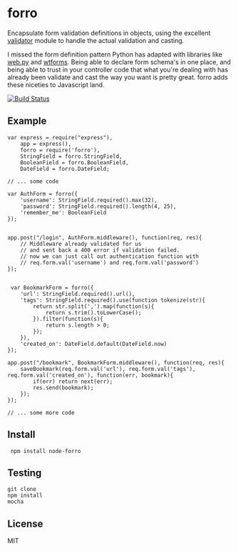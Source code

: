 # forro

Encapsulate form validation definitions in objects, using the excellent
[validator](https://github.com/chriso/node-validator) module
to handle the actual validation and casting.

I missed the form definition pattern Python has adapted with libraries like
[web.py](http://webpy.org/form) and
[wtforms](http://wtforms.simplecodes.com/docs/1.0.4/crash_course.html#getting-started).
Being able to declare form schema's in one place, and being able to trust
in your controller code that what you're dealing with has already been
validate and cast the way you want is pretty great.
forro adds these niceties to Javascript land.

[![Build Status](https://secure.travis-ci.org/exfm/node-forro.png)](http://travis-ci.org/exfm/node-forro)

## Example

    var express = require("express"),
        app = express(),
        forro = require('forro'),
        StringField = forro.StringField,
        BooleanField = forro.BooleanField,
        DateField = forro.DateField;

    // ... some code

    var AuthForm = forro({
        'username': StringField.required().max(32),
        'password': StringField.required().length(4, 25),
        'remember_me': BooleanField
    });


    app.post("/login", AuthForm.middleware(), function(req, res){
        // Middleware already validated for us
        // and sent back a 400 error if validation failed.
        // now we can just call out authentication function with
        // req.form.val('username') and req.form.val('password')
    });


     var BookmarkForm = forro({
        'url': StringField.required().url(),
        'tags': StringField.required().use(function tokenize(str){
            return str.split(',').map(function(s){
                return s.trim().toLowerCase();
            }).filter(function(s){
                return s.length > 0;
            });
        }),
        'created_on': DateField.default(DateField.now)
    });

    app.post("/bookmark", BookmarkForm.middleware(), function(req, res){
        saveBookmark(req.form.val('url'), req.form.val('tags'), req.form.val('created_on'), function(err, bookmark){
            if(err) return next(err);
            res.send(bookmark);
        });
    });

    // ... some more code



## Install

     npm install node-forro

## Testing

    git clone
    npm install
    mocha

## License

MIT